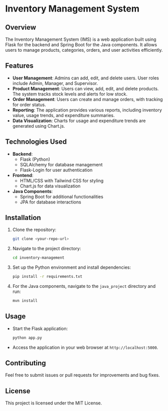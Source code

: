# Inventory Management System

## Overview
The Inventory Management System (IMS) is a web application built using Flask for the backend and Spring Boot for the Java components. It allows users to manage products, categories, orders, and user activities efficiently.

## Features
- **User Management**: Admins can add, edit, and delete users. User roles include Admin, Manager, and Supervisor.
- **Product Management**: Users can view, add, edit, and delete products. The system tracks stock levels and alerts for low stock.
- **Order Management**: Users can create and manage orders, with tracking for order status.
- **Reporting**: The application provides various reports, including inventory value, usage trends, and expenditure summaries.
- **Data Visualization**: Charts for usage and expenditure trends are generated using Chart.js.

## Technologies Used
- **Backend**: 
  - Flask (Python)
  - SQLAlchemy for database management
  - Flask-Login for user authentication
- **Frontend**: 
  - HTML/CSS with Tailwind CSS for styling
  - Chart.js for data visualization
- **Java Components**: 
  - Spring Boot for additional functionalities
  - JPA for database interactions

## Installation
1. Clone the repository:
   ```bash
   git clone <your-repo-url>
   ```
2. Navigate to the project directory:
   ```bash
   cd inventory-management
   ```
3. Set up the Python environment and install dependencies:
   ```bash
   pip install -r requirements.txt
   ```
4. For the Java components, navigate to the `java_project` directory and run:
   ```bash
   mvn install
   ```

## Usage
- Start the Flask application:
  ```bash
  python app.py
  ```
- Access the application in your web browser at `http://localhost:5000`.

## Contributing
Feel free to submit issues or pull requests for improvements and bug fixes.

## License
This project is licensed under the MIT License.

